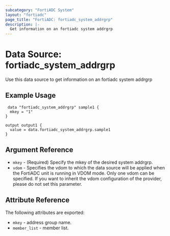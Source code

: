 ```yaml
---
subcategory: "FortiADC System"
layout: "fortiadc"
page_title: "FortiADC: fortiadc_system_addrgrp"
description: |-
  Get information on an fortiadc system addrgrp
---
```


# Data Source: fortiadc_system_addrgrp
Use this data source to get information on an fortiadc system addrgrp

## Example Usage

```hcl
 data "fortiadc_system_addrgrp" sample1 {
  mkey = "1"
}

output output1 {
  value = data.fortiadc_system_addrgrp.sample1
}
```

## Argument Reference
* `mkey` - (Required) Specify the mkey of the desired  system addrgrp.
* `vdom` - Specifies the vdom to which the data source will be applied when the FortiADC unit is running in VDOM mode. Only one vdom can be specified. If you want to inherit the vdom configuration of the provider, please do not set this parameter.


## Attribute Reference

The following attributes are exported:

* `mkey` - address group name.
* `member_list` - member list. 

